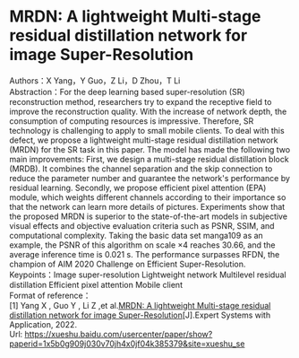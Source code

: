 # MRDN: A lightweight Multi-stage residual distillation network for image Super-Resolution  
Authors：X Yang，Y Guo，Z Li，D Zhou，T Li   
Abstraction：For the deep learning based super-resolution (SR) reconstruction method, researchers try to expand the receptive field to improve the reconstruction quality. With the increase of network depth, the consumption of computing resources is impressive. Therefore, SR technology is challenging to apply to small mobile clients. To deal with this defect, we propose a lightweight multi-stage residual distillation network (MRDN) for the SR task in this paper. The model has made the following two main improvements: First, we design a multi-stage residual distillation block (MRDB). It combines the channel separation and the skip connection to reduce the parameter number and guarantee the network's performance by residual learning. Secondly, we propose efficient pixel attention (EPA) module, which weights different channels according to their importance so that the network can learn more details of pictures. Experiments show that the proposed MRDN is superior to the state-of-the-art models in subjective visual effects and objective evaluation criteria such as PSNR, SSIM, and computational complexity. Taking the basic data set manga109 as an example, the PSNR of this algorithm on scale ×4 reaches 30.66, and the average inference time is 0.021 s. The performance surpasses RFDN, the champion of AIM 2020 Challenge on Efficient Super-Resolution.    
Keypoints：Image super-resolution Lightweight network Multilevel residual distillation Efficient pixel attention Mobile client  
Format of reference：  
[1] Yang X , Guo Y , Li Z ,et al.[MRDN: A lightweight Multi-stage residual distillation network for image Super-Resolution](https://xueshu.baidu.com/usercenter/paper/show?paperid=1x5b0g909j030v70jh4x0jf04k385379&site=xueshu_se)[J].Expert Systems with Application, 2022.   
Url:  https://xueshu.baidu.com/usercenter/paper/show?paperid=1x5b0g909j030v70jh4x0jf04k385379&site=xueshu_se
